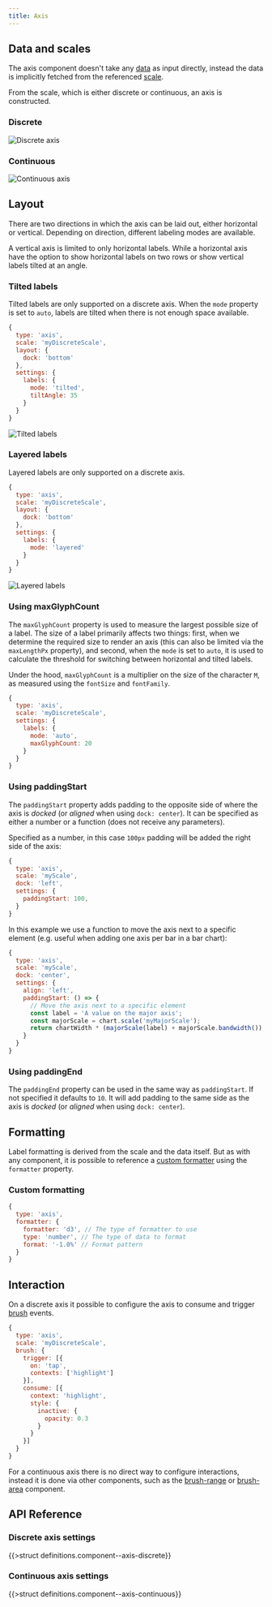 ```yaml
---
title: Axis
---
```


## Data and scales

The axis component doesn't take any [data](data.md) as input directly, instead the data is implicitly fetched from the referenced [scale](scales.md).

From the scale, which is either discrete or continuous, an axis is constructed.

### Discrete

![Discrete axis](/img/axis-dis-h.png)

### Continuous

![Continuous axis](/img/axis-cont-h.png)

## Layout

There are two directions in which the axis can be laid out, either horizontal or vertical. Depending on direction, different labeling modes are available.

A vertical axis is limited to only horizontal labels. While a horizontal axis have the option to show horizontal labels on two rows or show vertical labels tilted at an angle.

### Tilted labels

Tilted labels are only supported on a discrete axis. When the `mode` property is set to `auto`, labels are tilted when there is not enough space available.

```js
{
  type: 'axis',
  scale: 'myDiscreteScale',
  layout: {
    dock: 'bottom'
  },
  settings: {
    labels: {
      mode: 'tilted',
      tiltAngle: 35
    }
  }
}
```

![Tilted labels](/img/axis-tilted-labels.png)

### Layered labels

Layered labels are only supported on a discrete axis.

```js
{
  type: 'axis',
  scale: 'myDiscreteScale',
  layout: {
    dock: 'bottom'
  },
  settings: {
    labels: {
      mode: 'layered'
    }
  }
}
```

![Layered labels](/img/axis-layered-labels.png)

### Using maxGlyphCount

The `maxGlyphCount` property is used to measure the largest possible size of a label. The size of a label primarily affects two things: first, when we determine the required size to render an axis (this can also be limited via the `maxLengthPx` property), and second, when the `mode` is set to `auto`, it is used to calculate the threshold for switching between horizontal and tilted labels.

Under the hood, `maxGlyphCount` is a multiplier on the size of the character `M`, as measured using the `fontSize` and `fontFamily`.

```js
{
  type: 'axis',
  scale: 'myDiscreteScale',
  settings: {
    labels: {
      mode: 'auto',
      maxGlyphCount: 20
    }
  }
}
```

### Using paddingStart

The `paddingStart` property adds padding to the opposite side of where the axis is _docked_ (or _aligned_ when using `dock: center`). It can be specified as either a number or a function (does not receive any parameters).

Specified as a number, in this case `100px` padding will be added the right side of the axis:

```js
{
  type: 'axis',
  scale: 'myScale',
  dock: 'left',
  settings: {
    paddingStart: 100,
  }
}
```

In this example we use a function to move the axis next to a specific element (e.g. useful when adding one axis per bar in a bar chart):

```js
{
  type: 'axis',
  scale: 'myScale',
  dock: 'center',
  settings: {
    align: 'left',
    paddingStart: () => {
      // Move the axis next to a specific element
      const label = 'A value on the major axis';
      const majorScale = chart.scale('myMajorScale');
      return chartWidth * (majorScale(label) + majorScale.bandwidth());
    }
  }
}
```

### Using paddingEnd

The `paddingEnd` property can be used in the same way as `paddingStart`. If not specified it defaults to `10`. It will add padding to the same side as the axis is _docked_ (or _aligned_ when using `dock: center`).

## Formatting

Label formatting is derived from the scale and the data itself. But as with any component, it is possible to reference a [custom formatter](formatters.md) using the `formatter` property.

### Custom formatting

```js
{
  type: 'axis',
  formatter: {
    formatter: 'd3', // The type of formatter to use
    type: 'number', // The type of data to format
    format: '-1.0%' // Format pattern
  }
}
```

## Interaction

On a discrete axis it possible to configure the axis to consume and trigger [brush](brushing.md) events.

```js
{
  type: 'axis',
  scale: 'myDiscreteScale',
  brush: {
    trigger: [{
      on: 'tap',
      contexts: ['highlight']
    }],
    consume: [{
      context: 'highlight',
      style: {
        inactive: {
          opacity: 0.3
        }
      }
    }]
  }
}
```

For a continuous axis there is no direct way to configure interactions, instead it is done via other components, such as the [brush-range](component-brush-range.md) or [brush-area](component-brush-area-dir.md) component.

## API Reference

### Discrete axis settings

{{>struct definitions.component--axis-discrete}}

### Continuous axis settings

{{>struct definitions.component--axis-continuous}}

